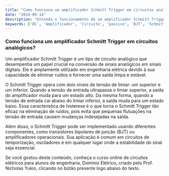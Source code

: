 ```yaml
---
title: "Como funciona um amplificador Schmitt Trigger em circuitos analógicos?"
date: "2024-09-14"
description: "Entenda o funcionamento de um amplificador Schmitt Trigger em circuitos analógicos e sua importância em engenharia elétrica."
keywords: ['DC', 'Amplificador', 'Circuito', 'passivo', 'BJT', 'Schmitt', 'elétrico']
---
```


### Como funciona um amplificador Schmitt Trigger em circuitos analógicos?

Um amplificador Schmitt Trigger é um tipo de circuito analógico que desempenha um papel crucial na conversão de sinais analógicos em sinais digitais. Ele é amplamente utilizado em engenharia elétrica devido à sua capacidade de eliminar ruídos e fornecer uma saída limpa e estável.

O Schmitt Trigger opera com dois níveis de tensão de limiar: um superior e um inferior. Quando a tensão de entrada ultrapassa o limiar superior, a saída do amplificador muda para um estado alto. Da mesma forma, quando a tensão de entrada cai abaixo do limiar inferior, a saída muda para um estado baixo. Essa característica de histerese é o que torna o Schmitt Trigger tão eficaz na eliminação de ruídos, pois evita que pequenas flutuações na tensão de entrada causem mudanças indesejadas na saída.

Além disso, o Schmitt Trigger pode ser implementado usando diferentes componentes, como transistores bipolares de junção (BJT) ou amplificadores operacionais. Sua aplicação é comum em circuitos de temporização, osciladores e em qualquer lugar onde a estabilidade do sinal seja essencial.

Se você gostou deste conteúdo, conheça o curso online de circuitos elétricos para alunos de engenharia, Domínio Elétrico, criado pelo Prof. Nicholas Yukio, clicando no botão presente logo abaixo do texto.